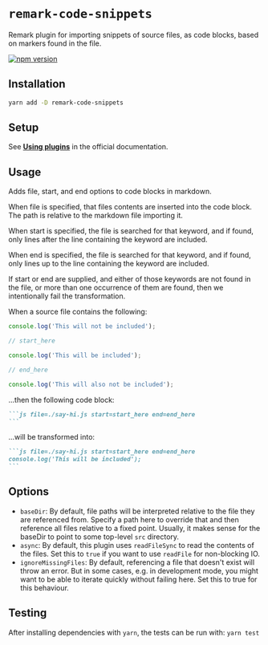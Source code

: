 # `remark-code-snippets`

Remark plugin for importing snippets of source files, as code blocks, based on markers found in the file.

[![npm version](https://badge.fury.io/js/remark-code-snippets.svg)](https://badge.fury.io/js/remark-code-snippets)

## Installation

```sh
yarn add -D remark-code-snippets
```

## Setup

See [**Using plugins**](https://github.com/remarkjs/remark/blob/master/doc/plugins.md#using-plugins) in the official documentation.

## Usage

Adds file, start, and end options to code blocks in markdown.

When file is specified, that files contents are inserted into the code block. The path is relative to the markdown file importing it.

When start is specified, the file is searched for that keyword, and if found, only lines after the line containing the keyword are included.

When end is specified, the file is searched for that keyword, and if found, only lines up to the line containing the keyword are included.

If start or end are supplied, and either of those keywords are not found in the file, or more than one occurrence of them are found, then we intentionally fail the transformation.

When a source file contains the following:
```js
console.log('This will not be included');

// start_here

console.log('This will be included');

// end_here

console.log('This will also not be included');
```

...then the following code block:

````md
```js file=./say-hi.js start=start_here end=end_here
```
````

...will be transformed into:

````md
```js file=./say-hi.js start=start_here end=end_here
console.log('This will be included');
```
````

## Options

- `baseDir`: By default, file paths will be interpreted relative to the file they are referenced from. Specify a path here to override that and then reference all files relative to a fixed point. Usually, it makes sense for the baseDir to point to some top-level `src` directory.
- `async`: By default, this plugin uses `readFileSync` to read the contents of the files. Set this to `true` if you want to use `readFile` for non-blocking IO.
- `ignoreMissingFiles`: By default, referencing a file that doesn't exist will throw an error. But in some cases, e.g. in development mode, you might want to be able to iterate quickly without failing here. Set this to true for this behaviour.

## Testing

After installing dependencies with `yarn`, the tests can be run with: `yarn test`
